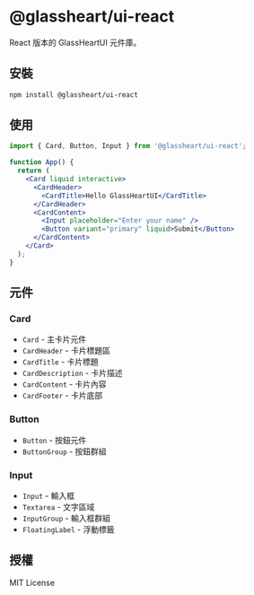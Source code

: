 # @glassheart/ui-react

React 版本的 GlassHeartUI 元件庫。

## 安裝

```bash
npm install @glassheart/ui-react
```

## 使用

```jsx
import { Card, Button, Input } from '@glassheart/ui-react';

function App() {
  return (
    <Card liquid interactive>
      <CardHeader>
        <CardTitle>Hello GlassHeartUI</CardTitle>
      </CardHeader>
      <CardContent>
        <Input placeholder="Enter your name" />
        <Button variant="primary" liquid>Submit</Button>
      </CardContent>
    </Card>
  );
}
```

## 元件

### Card
- `Card` - 主卡片元件
- `CardHeader` - 卡片標題區
- `CardTitle` - 卡片標題
- `CardDescription` - 卡片描述
- `CardContent` - 卡片內容
- `CardFooter` - 卡片底部

### Button
- `Button` - 按鈕元件
- `ButtonGroup` - 按鈕群組

### Input
- `Input` - 輸入框
- `Textarea` - 文字區域
- `InputGroup` - 輸入框群組
- `FloatingLabel` - 浮動標籤

## 授權

MIT License

